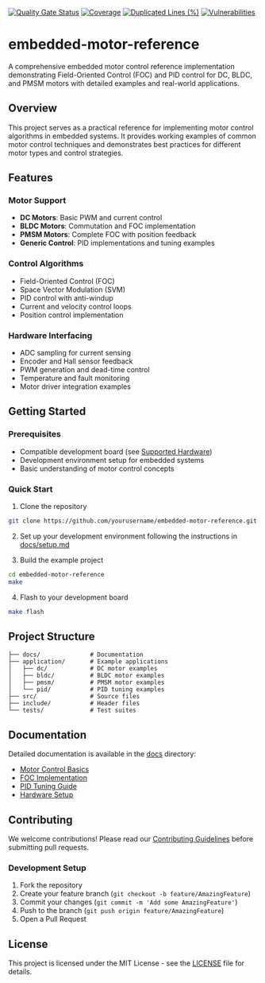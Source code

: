 [![Quality Gate Status](https://sonarcloud.io/api/project_badges/measure?project=embedded-pro_embedded-motor-reference&metric=alert_status&token=2d1b7ae361d044a96ba29c5afcbdb009cac319d2)](https://sonarcloud.io/summary/new_code?id=embedded-pro_embedded-motor-reference)
[![Coverage](https://sonarcloud.io/api/project_badges/measure?project=embedded-pro_embedded-motor-reference&metric=coverage&token=2d1b7ae361d044a96ba29c5afcbdb009cac319d2)](https://sonarcloud.io/summary/new_code?id=embedded-pro_embedded-motor-reference)
[![Duplicated Lines (%)](https://sonarcloud.io/api/project_badges/measure?project=embedded-pro_embedded-motor-reference&metric=duplicated_lines_density&token=2d1b7ae361d044a96ba29c5afcbdb009cac319d2)](https://sonarcloud.io/summary/new_code?id=embedded-pro_embedded-motor-reference)
[![Vulnerabilities](https://sonarcloud.io/api/project_badges/measure?project=embedded-pro_embedded-motor-reference&metric=vulnerabilities&token=2d1b7ae361d044a96ba29c5afcbdb009cac319d2)](https://sonarcloud.io/summary/new_code?id=embedded-pro_embedded-motor-reference)

# embedded-motor-reference

A comprehensive embedded motor control reference implementation demonstrating Field-Oriented Control (FOC) and PID control for DC, BLDC, and PMSM motors with detailed examples and real-world applications.

## Overview

This project serves as a practical reference for implementing motor control algorithms in embedded systems. It provides working examples of common motor control techniques and demonstrates best practices for different motor types and control strategies.

## Features

### Motor Support
- **DC Motors**: Basic PWM and current control
- **BLDC Motors**: Commutation and FOC implementation
- **PMSM Motors**: Complete FOC with position feedback
- **Generic Control**: PID implementations and tuning examples

### Control Algorithms
- Field-Oriented Control (FOC)
- Space Vector Modulation (SVM)
- PID control with anti-windup
- Current and velocity control loops
- Position control implementation

### Hardware Interfacing
- ADC sampling for current sensing
- Encoder and Hall sensor feedback
- PWM generation and dead-time control
- Temperature and fault monitoring
- Motor driver integration examples

## Getting Started

### Prerequisites
- Compatible development board (see [Supported Hardware](#supported-hardware))
- Development environment setup for embedded systems
- Basic understanding of motor control concepts

### Quick Start
1. Clone the repository
```bash
git clone https://github.com/yourusername/embedded-motor-reference.git
```

2. Set up your development environment following the instructions in [docs/setup.md](docs/setup.md)

3. Build the example project
```bash
cd embedded-motor-reference
make
```

4. Flash to your development board
```bash
make flash
```

## Project Structure
```
├── docs/              # Documentation
├── application/       # Example applications
│   ├── dc/            # DC motor examples
│   ├── bldc/          # BLDC motor examples
│   ├── pmsm/          # PMSM motor examples
│   └── pid/           # PID tuning examples
├── src/               # Source files
├── include/           # Header files
└── tests/             # Test suites
```

## Documentation

Detailed documentation is available in the [docs](docs/) directory:
- [Motor Control Basics](docs/motor-control.md)
- [FOC Implementation](docs/foc.md)
- [PID Tuning Guide](docs/pid-tuning.md)
- [Hardware Setup](docs/hardware.md)

## Contributing

We welcome contributions! Please read our [Contributing Guidelines](CONTRIBUTING.md) before submitting pull requests.

### Development Setup
1. Fork the repository
2. Create your feature branch (`git checkout -b feature/AmazingFeature`)
3. Commit your changes (`git commit -m 'Add some AmazingFeature'`)
4. Push to the branch (`git push origin feature/AmazingFeature`)
5. Open a Pull Request

## License

This project is licensed under the MIT License - see the [LICENSE](LICENSE) file for details.
